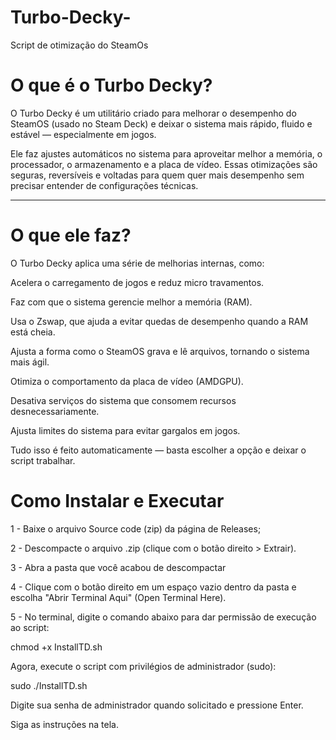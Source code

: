 # Turbo-Decky-
Script de otimização do SteamOs 

# O que é o Turbo Decky?

O Turbo Decky é um utilitário criado para melhorar o desempenho do SteamOS (usado no Steam Deck) e deixar o sistema mais rápido, fluido e estável — especialmente em jogos.

Ele faz ajustes automáticos no sistema para aproveitar melhor a memória, o processador, o armazenamento e a placa de vídeo.
Essas otimizações são seguras, reversíveis e voltadas para quem quer mais desempenho sem precisar entender de configurações técnicas.


---

# O que ele faz?

O Turbo Decky aplica uma série de melhorias internas, como:

Acelera o carregamento de jogos e reduz micro travamentos.

Faz com que o sistema gerencie melhor a memória (RAM).

Usa o Zswap, que ajuda a evitar quedas de desempenho quando a RAM está cheia.

Ajusta a forma como o SteamOS grava e lê arquivos, tornando o sistema mais ágil.

Otimiza o comportamento da placa de vídeo (AMDGPU).

Desativa serviços do sistema que consomem recursos desnecessariamente.

Ajusta limites do sistema para evitar gargalos em jogos.


Tudo isso é feito automaticamente — basta escolher a opção e deixar o script trabalhar.

# Como Instalar e Executar

1 - Baixe o arquivo Source code (zip) da página de Releases;

2 - Descompacte o arquivo .zip (clique com o botão direito > Extrair).

3 - Abra a pasta que você acabou de descompactar 

4 - Clique com o botão direito em um espaço vazio dentro da pasta e escolha "Abrir Terminal Aqui" (Open Terminal Here).

5 - No terminal, digite o comando abaixo para dar permissão de execução ao script:


chmod +x InstallTD.sh

Agora, execute o script com privilégios de administrador (sudo):

sudo ./InstallTD.sh

Digite sua senha de administrador quando solicitado e pressione Enter.

Siga as instruções na tela.
